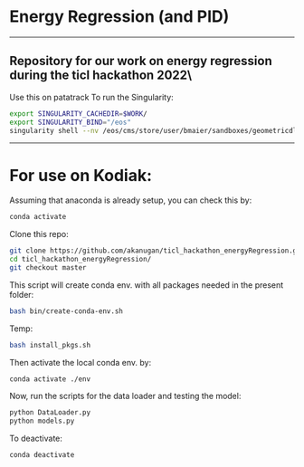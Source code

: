# Energy Regression (and PID)
----

Repository for our work on energy regression during the ticl hackathon 2022\
-------------------------------
Use this on patatrack 
To run the Singularity:
```bash
export SINGULARITY_CACHEDIR=$WORK/
export SINGULARITY_BIND="/eos"
singularity shell --nv /eos/cms/store/user/bmaier/sandboxes/geometricdl.sif 
```
-------------------------------

# For use on Kodiak:
Assuming that anaconda is already setup, you can check this by:
```bash
conda activate
```

Clone this repo:
```bash
git clone https://github.com/akanugan/ticl_hackathon_energyRegression.git
cd ticl_hackathon_energyRegression/
git checkout master
```

This script will create conda env. with all packages needed in the present folder:
```bash
bash bin/create-conda-env.sh
```
Temp:
```bash
bash install_pkgs.sh
```

Then activate the local conda env. by:
```bash
conda activate ./env
```

Now, run the scripts for the data loader and testing the model:
```bash 
python DataLoader.py
python models.py
```

To deactivate:
```bash
conda deactivate
```
